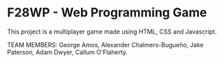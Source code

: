 # F28WP - Web Programming Game
This project is a multiplayer game made using HTML, CSS and Javascript.

TEAM MEMBERS:
George Amos,
Alexander Chalmers-Bugueño,
Jake Paterson,
Adam Dwyer,
Callum O'Flaherty.
